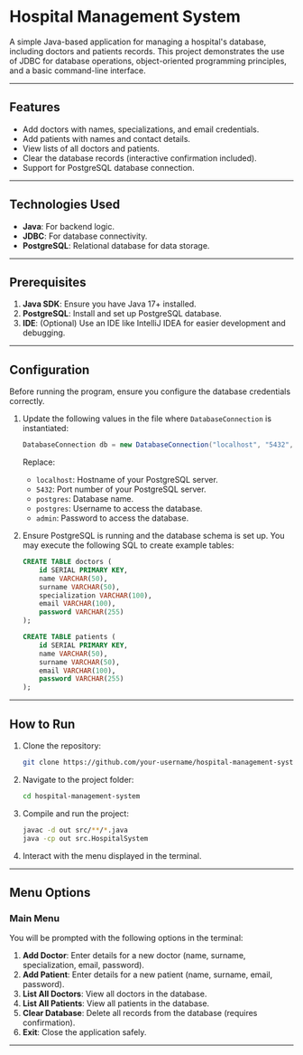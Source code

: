 # Hospital Management System

A simple Java-based application for managing a hospital's database, including doctors and patients records. This project demonstrates the use of JDBC for database operations, object-oriented programming principles, and a basic command-line interface.

---

## Features

- Add doctors with names, specializations, and email credentials.
- Add patients with names and contact details.
- View lists of all doctors and patients.
- Clear the database records (interactive confirmation included).
- Support for PostgreSQL database connection.

---

## Technologies Used

- **Java**: For backend logic.
- **JDBC**: For database connectivity.
- **PostgreSQL**: Relational database for data storage.

---

## Prerequisites

1. **Java SDK**: Ensure you have Java 17+ installed.
2. **PostgreSQL**: Install and set up PostgreSQL database.
3. **IDE**: (Optional) Use an IDE like IntelliJ IDEA for easier development and debugging.

---

## Configuration

Before running the program, ensure you configure the database credentials correctly.

1. Update the following values in the file where `DatabaseConnection` is instantiated:
   ```java
   DatabaseConnection db = new DatabaseConnection("localhost", "5432", "postgres", "postgres", "admin");
   ```
   Replace:
   - `localhost`: Hostname of your PostgreSQL server.
   - `5432`: Port number of your PostgreSQL server.
   - `postgres`: Database name.
   - `postgres`: Username to access the database.
   - `admin`: Password to access the database.

2. Ensure PostgreSQL is running and the database schema is set up. You may execute the following SQL to create example tables:
   ```sql
   CREATE TABLE doctors (
       id SERIAL PRIMARY KEY,
       name VARCHAR(50),
       surname VARCHAR(50),
       specialization VARCHAR(100),
       email VARCHAR(100),
       password VARCHAR(255)
   );

   CREATE TABLE patients (
       id SERIAL PRIMARY KEY,
       name VARCHAR(50),
       surname VARCHAR(50),
       email VARCHAR(100),
       password VARCHAR(255)
   );
   ```

---

## How to Run

1. Clone the repository:
   ```bash
   git clone https://github.com/your-username/hospital-management-system.git
   ```
   
2. Navigate to the project folder:
   ```bash
   cd hospital-management-system
   ```

3. Compile and run the project:
   ```bash
   javac -d out src/**/*.java
   java -cp out src.HospitalSystem
   ```

4. Interact with the menu displayed in the terminal.

---

## Menu Options

### Main Menu
You will be prompted with the following options in the terminal:

1. **Add Doctor**: Enter details for a new doctor (name, surname, specialization, email, password).
2. **Add Patient**: Enter details for a new patient (name, surname, email, password).
3. **List All Doctors**: View all doctors in the database.
4. **List All Patients**: View all patients in the database.
5. **Clear Database**: Delete all records from the database (requires confirmation).
6. **Exit**: Close the application safely.

---

